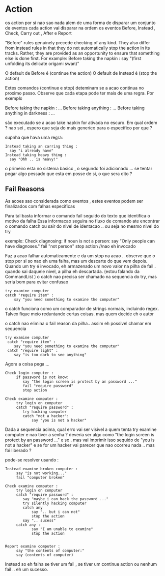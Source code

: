 # Action
os action por si nao sao nada alem de uma forma de disparar um conjunto de eventos
cada action vai disparar na ordem os eventos
Before, Instead , Check, Carry out , After e Report


"Before" rules genuinely precede checking of any kind. 
They also differ from instead rules in that they do not automatically stop the action in its tracks. 
Rather, they are provided as an opportunity to ensure that something else is done first. For example:
    Before taking the napkin :
       say "(first unfolding its delicate origami swan)"
       
O default de Before é (continue the action)
O default de Instead é (stop the action)

Extes comandos (continue e stop)  deteminam se a acao continua no proximo passo.
Observe que cada etapa pode ter mais de uma regra.
Por exemplo 

Before taking the napkin : ...
Before taking anything : ...
Before taking anything in darkness : ...

são executado se a acao take napkin for ativada no escuro.  Em qual ordem ? nao sei , espero que seja do mais generico para o especifico
por que ?

supnha que hava uma regra:

    Instead taking an carring thing :
      say "i already have" 
    Instead taking heavy thing :
      say "Ohh .. is heavy!" 
 
 o primeiro esta no sistema basico , o segundo foi adicionado ... se tentar pegar algo pessado que esta em posse de si, o que sera dito ? 
 
 
## Fail Reasons 
As acoes sao considerada como eventos , estes eventos podem ser finalizados com falhas especificas

Para tal basta informar o comando fail seguido do texto que identifica o motivo da falha
Essa informacao seguira no fluxo de comando ate encontrar o comando catch ou sair do nivel de identacao .. ou seja no mesmo nivel do try

exemplo:
    Check diagnosing: 
    if noun is not a person:
       say "Only people can have diagnoses." 
       fail "not person"
       stop action   //nao eh invocado
       
Faz a acao falhar automaticamente e da um stop na acao .. observe que o stop por si so nao eh uma falha, mas um descarte do que vem depois.
Quando um try é invocado, eh armazenado um novo valor na pilha de fail . quando sai daquele nivel, a pilha eh descartada. (estou falando da CommandList )
o catch nao precisa ser chamado na sequencia do try, mas seria bom para evitar confusao

    try examine computer
    catch "require item" :
        say "you need something to examine the computer"

o catch funciona como um comparador de strings normais, incluindo regex. Talvex fique meio reduntande certas coisas. mas quem decide eh o autor

o catch nao elimina o fail reason da pilha.. assim eh possivel chamar em sequencia

    try examine computer
     catch "require item" :
        say "you need something to examine the computer"
     catch "require light" :
        say "is too dark to see anything"   



Agora a coisa pega ...

    Check login computer : 
         if password is not know:
            say "the login screen is protect by an password ..."
            fail "require password"
            stop action 
         
    Check examine computer : 
         try login on computer      
         catch "require password" :
            try hacking computer                  
            catch "not a hacker":
                say "you is not a hacker"
                

Dada a sequencia acima, qual erro vai ser visivel a quem tenta try examine computer e nao tiver a senha ?
deveria ser algo como "the login screen is protect by an password ..."   e so .
mas vai imprimir isso sequido de "you is not a hacker"
e se for um hacker vai parecer que nao ocorreu nada .. mas foi liberado ?

pode-se resolver usando :

    Instead examine broken computer : 
         say "is not working..."
         fail "computer broken"
         
    Check examine computer : 
         try login on computer      
         catch "require password" :
            say "maybe i can hack the password ..."
            try silently hacking computer                                             
            catch any
                say ".. but i can not"
                stop the action            
            say ".. sucess"                   
         catch any :            
                say "I am unable to examine"
                stop the action            
          
          
    Report examine computer :                 
         say "the contents of computer:"
         say (contents of computer)
         
            

Instead so eh falha se tiver um fail , se tiver um continue action ou nenhum fail .. eh um sucesso.
